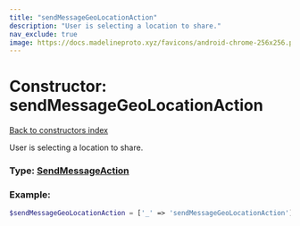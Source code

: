 ```yaml
---
title: "sendMessageGeoLocationAction"
description: "User is selecting a location to share."
nav_exclude: true
image: https://docs.madelineproto.xyz/favicons/android-chrome-256x256.png
---
```

# Constructor: sendMessageGeoLocationAction  
[Back to constructors index](index.md)



User is selecting a location to share.




### Type: [SendMessageAction](../types/SendMessageAction.md)


### Example:

```php
$sendMessageGeoLocationAction = ['_' => 'sendMessageGeoLocationAction'];
```  
